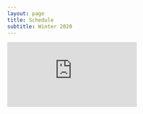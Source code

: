 ```yaml
---
layout: page
title: Schedule
subtitle: Winter 2020
---
```


<div class="embed-responsive embed-responsive-4by3">
<iframe src="https://calendar.google.com/calendar/embed?height=600&amp;wkst=1&amp;bgcolor=%23ffffff&amp;ctz=America%2FNew_York&amp;src=aTh2bzhja2pvOHRjZzBrNDJ0dXJ0aHQ0dHNAZ3JvdXAuY2FsZW5kYXIuZ29vZ2xlLmNvbQ&amp;color=%2370237F&amp;showNav=1&amp;showPrint=0&amp;showTabs=1&amp;showCalendars=0&amp;showDate=1&amp;showTz=0&amp;showTitle=1&amp;title=Brain%20Eating%20Machines" style="border-width:0" frameborder="0" scrolling="no"></iframe>
</div>
